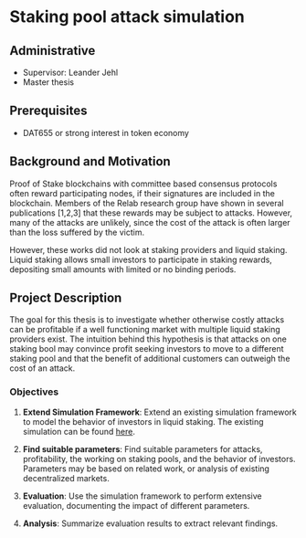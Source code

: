 # Staking pool attack simulation

## Administrative

- Supervisor: Leander Jehl
- Master thesis

## Prerequisites

- DAT655 or strong interest in token economy

## Background and Motivation

Proof of Stake blockchains with committee based consensus protocols often reward participating nodes, if their signatures are included in the blockchain. 
Members of the Relab research group have shown in several publications [1,2,3] that these rewards may be subject to attacks.
However, many of the attacks are unlikely, since the cost of the attack is often larger than the loss suffered by the victim.

However, these works did not look at staking providers and liquid staking. Liquid staking allows small investors to participate in staking rewards, depositing small amounts with limited or no binding periods.


## Project Description

The goal for this thesis is to investigate whether otherwise costly attacks can be profitable if a well functioning market with multiple liquid staking providers exist. 
The intuition behind this hypothesis is that attacks on one staking bool may convince profit seeking investors to move to a different staking pool and that the benefit of additional customers can outweigh the cost of an attack.

### Objectives

1. **Extend Simulation Framework**: Extend an existing simulation framework to model the behavior of investors in liquid staking. The existing simulation can be found [here](https://github.com/relab/DPoS-simulations).

2. **Find suitable parameters**: Find suitable parameters for attacks, profitability, the working on staking pools, and the behavior of investors. Parameters may be based on related work, or analysis of existing decentralized markets.

3. **Evaluation**: Use the simulation framework to perform extensive evaluation, documenting the impact of different parameters. 
   
4. **Analysis**: Summarize evaluation results to extract relevant findings.


[1]: https://relab.website/publication/rebop
[2]: https://arxiv.org/pdf/2404.04948
[3]: https://arxiv.org/pdf/2505.24482
